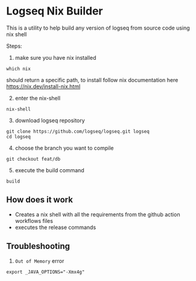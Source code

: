 # Logseq Nix Builder

This is a utility to help build any version of logseq from source code
using nix shell


Steps:
1. make sure you have nix installed
```
which nix
```

should return a specific path, to install follow nix documentation here https://nix.dev/install-nix.html

2. enter the nix-shell

```
nix-shell
```

3. download logseq repository 
```
git clone https://github.com/logseq/logseq.git logseq
cd logseq
```

4. choose the branch you want to compile

```
git checkout feat/db
```

5. execute the build command

```
build
```

## How does it work

- Creates a nix shell with all the requirements from the github action workflows files
- executes the release commands

## Troubleshooting

1. `Out of Memory` error 

```
export _JAVA_OPTIONS="-Xmx4g"
```
